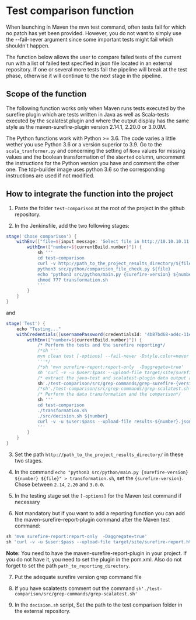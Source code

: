 # Test comparison function

When launching in Maven the mvn test command, often tests fail for which no patch has yet been provided. However, you do not want to simply use the --fail-never argument since some important tests might fail which shouldn't happen.

The function below allows the user to compare failed tests of the current run with a list of failed test specified in json file located in an external repository. If one or several more tests fail the pipeline will break at the test phase, otherwise it will continue to the next stage in the pipeline.

## Scope of the function

The following function works only when Maven runs tests executed by the surefire plugin which are tests written in Java as well as Scala-tests executed by the scalatest plugin and where the output display has the same style as the maven-surefire-plugin version 2.14.1, 2.20.0 or 3.0.0M.

The Python functions work with Python >= 3.6. The code varies a little wether you use Python 3.6 or a version superior to 3.9. Go to the `scala_tranformer.py` and concerning the setting of `None` values for missing values and the boolean transformation of the `aborted` column, uncomment the instructions for the Python version you have and comment the other one. The tdp-builder image uses python 3.6 so the corresponding instructions are used if not modified.

## How to integrate the function into the project

1. Paste the folder `test-comparison` at the root of the project in the github repository.

2. In the Jenkinsfile, add the two following stages:

```groovy
stage('Chose comparison') {
    withEnv(["file=${input message: 'Select file in http://10.10.10.11:30000/repository/scala-test-reports/', parameters: [string('number of results file')]}"]) {
        withEnv(["number=${currentBuild.number}"]) {
            sh '''
            cd test-comparison
            curl -v http://path_to_the_project_results_directory/${file} > ${file}
            python3 src/python/comparison_file_check.py ${file}
            echo "python3 src/python/main.py {surefire-version} ${number} ${file}" > transformation.sh
            chmod 777 transformation.sh
            '''
        }
    }
}
```

and

```groovy
stage('Test') {
    echo "Testing..."
    withCredentials([usernamePassword(credentialsId: '4b87bd68-ad4c-11ed-afa1-0242ac120002', passwordVariable: 'pass', usernameVariable: 'user')]) {
        withEnv(["number=${currentBuild.number}"]) {
            /* Perform the tests and the surefire reporting*/
            /*sh '''
            mvn clean test [-options] --fail-never -Dstyle.color=never | tee ../output.txt
            '''*/
            /*sh 'mvn surefire-report:report-only  -Daggregate=true'
            sh 'curl -v -u $user:$pass --upload-file target/site/surefire-report.html http://path_to_reporting_directory/surefire-report-${number}.html'
            /* extract the java-test and scalatest-plugin data output and remove all color signs */
            sh'./test-comparison/src/grep-commands/grep-surefire-{version}.sh'
            /*sh'./test-comparison/src/grep-commands/grep-scalatest.sh'*/
            /* Perform the data transformation and the comparison*/
            sh '''
            cd test-comparison
            ./transformation.sh
            ./src/decision.sh ${number}
            curl -v -u $user:$pass --upload-file results-${number}.json http://path_to_the_project_results_directory/results-${number}.json
            '''
        }
    }
}
```

3. Set the path `http://path_to_the_project_results_directory/` in these two stages.

4. In the command `echo "python3 src/python/main.py {surefire-version} ${number} ${file}" > transformation.sh`, set the `{surefire-version}`. Chose between `2.14`, `2.20` and `3.0.0`.

5. In the testing stage set the `[-options]` for the Maven test command if necessary

6. Not mandatory but if you want to add a reporting function you can add the maven-surefire-report-plugin command after the Maven test command:

```groovy
sh 'mvn surefire-report:report-only  -Daggregate=true'
sh 'curl -v -u $user:$pass --upload-file target/site/surefire-report.html http://path_to_reporting_directory/surefire-report-${number}.html'
```
**Note:** You need to have the maven-surefire-report-plugin in your project. If you do not have it, you need to set the plugin in the pom.xml. Also do not forget to set the path `path_to_reporting_directory`.

7. Put the adequate surefire version grep command file

8. If you have scalatests comment out the command `sh'./test-comparison/src/grep-commands/grep-scalatest.sh'`

9. In the `decision.sh` script, Set the path to the test comparison folder in the external repository.